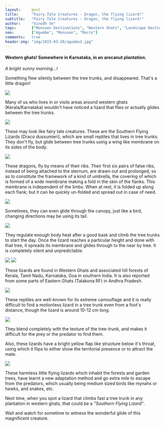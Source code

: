 ```yaml
---
layout:     post
title:      "Fairy Tale Creatures - Dragon, the flying lizard!"
subtitle:   "Fairy Tale Creatures - Dragon, the flying lizard!"
author:     "Vinodh Ve"
tags:       ["Monsoon Destinations", "Western Ghats", "Landscape Destinations", "Wildlife Destinations", "Agumbe"]
seo:		["Agumbe", "Monsoon", "Macro"]
comments:   true
header-img: "img/2015-03-28/agumbe1.jpg"
---
```


<h4>
Western ghats! Somewhere in Karnataka, in an arecanut plantation.
</h4>

<em>
A bright sunny morning...! 	
</em>

<p>
Something flew silently between the tree trunks, and disappeared. That's a little dragon!
</p>

<img src="{{ site.baseurl }}/img/2015-03-28/agumbe2.jpg">

<p>
Many of us who lives in or visits areas around western ghats (Kerala/Karnataka) wouldn't have noticed a lizard that flies or actually glides between the tree trunks. 
</p>

<img src="{{ site.baseurl }}/img/2015-03-28/agumbe3.jpg">

<p>
These may look like fairy tale creatures. These are the Southern Flying Lizards (Draco dussumieri), which are small reptiles that lives in tree trunks. They don't fly, but glide between tree trunks using a wing like membrane on its sides of the body. 
</p>

<img src="{{ site.baseurl }}/img/2015-03-28/agumbe4.jpg">

<p>
These dragons, fly by means of their ribs. Their first six pairs of false ribs, instead of being attached to the sternum, are drawn out and prolonged, so as to constitute the framework of a kind of umbrella, the covering of which is formed of a wide membrane making a fold in the skin of the flanks. This membrane is independent of the limbs. When at rest, it is folded up along each flank; but it can be quickly un-folded and spread out in case of need. 
</p>

<img src="{{ site.baseurl }}/img/2015-03-28/agumbe5.png">

<p>
Sometimes, they can even glide through the canopy, just like a bird, changing directions may be using its tail.
</p>


<img src="{{ site.baseurl }}/img/2015-03-28/agumbe6.jpg">

<p>
They regulate enough body heat after a good bask and climb the tree trunks to start the day. Once the lizard reaches a particular height and done with that tree, it spreads its membrane and glides through to the near by tree. It is completely silent and unpredictable. 
</p>

<img src="{{ site.baseurl }}/img/2015-03-28/agumbe7.jpg">
<img src="{{ site.baseurl }}/img/2015-03-28/agumbe8.jpg">

<p>
These lizards are found in Western Ghats and associated hill forests of Kerala, Tamil Nadu, Karnataka, Goa in southern India. It is also reported from some parts of Eastern Ghats (Talakona RF) in Andhra Pradesh.
</p>

<img src="{{ site.baseurl }}/img/2015-03-28/agumbe9.jpg">

<p>
These reptiles are well-known for its extreme camouflage and it is really difficult to find a motionless lizard in a tree trunk even from a foot's distance, though the lizard is around 10-12 cm long. 
</p>

<img src="{{ site.baseurl }}/img/2015-03-28/agumbe10.jpg">

<p>
They blend completely with the texture of the tree-trunk, and makes it difficult for the prey or the predator to find them. 
</p>

<p>
Also, these lizards have a bright yellow flap like structure below it's throat, using which it flips to either show the territorial presence or to attract the mate.
</p>

<img src="{{ site.baseurl }}/img/2015-03-28/agumbe11.jpg">

<p>
These harmless little flying lizards which inhabit the forests and garden trees, have learnt a new adaptation method and go extra mile to escape from the predators, which usually being medium sized birds like mynahs or hawks, and snakes, etc. 
</p>

<p>
Next time, when you spot a lizard that climbs fast a tree trunk in any plantation in western ghats, that could be a <em>"Southern Flying Lizard"</em>.
</p>

<p>
Wait and watch for sometime to witness the wonderful glide of this magnificent creature.
</p>


